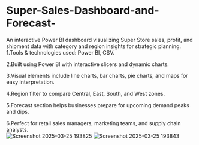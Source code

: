 # Super-Sales-Dashboard-and-Forecast-
An interactive Power BI dashboard visualizing Super Store sales, profit, and shipment data with category and region insights for strategic planning.
<br>
1.Tools & technologies used: Power BI, CSV. <br>

2.Built using Power BI with interactive slicers and dynamic charts. <br>

3.Visual elements include line charts, bar charts, pie charts, and maps for easy interpretation. <br>

4.Region filter to compare Central, East, South, and West zones. <br>

5.Forecast section helps businesses prepare for upcoming demand peaks and dips. <br>

6.Perfect for retail sales managers, marketing teams, and supply chain analysts.<br>
![Screenshot 2025-03-25 193825](https://github.com/user-attachments/assets/1ca2cb67-2b83-498b-9c2c-52cd5089bc3a)
![Screenshot 2025-03-25 193843](https://github.com/user-attachments/assets/af6564cf-8609-4c4d-918f-03842f9fd185)


